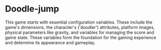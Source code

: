 # Doodle-jump

This game starts with essential configuration variables. These include the game's dimensions, the character's ('doodler') attributes, platform images, physical parameters like gravity, and variables for managing the score and game state. These variables form the foundation for the gaming experience and determine its appearance and gameplay.

